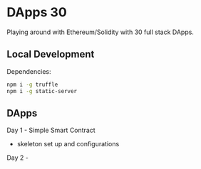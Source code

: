 # DApps 30

Playing around with Ethereum/Solidity with 30 full stack DApps.

## Local Development

Dependencies:

```bash
npm i -g truffle
npm i -g static-server
```

## DApps

Day 1 - Simple Smart Contract

- skeleton set up and configurations

Day 2 -
